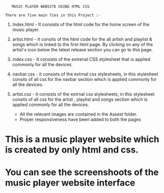 
       MUSIC PLAYER WEBSITE USING HTML CSS 

    There are five main fies in this Project :-

1. Index.html - It consists of the html code for the home screen of the music player.

2. artist.html - It consits of the html code for the all artish and playlist & songs which is linked to the first html page. By clicking on any of the artist's icon below the latest release section you can go to this page.

3. index.css - It consists of the extrenal CSS stylesheet that is applied commonly for all the devices.

4. navbar.css - it consists of the extrnal css stylesheets, in this stylesheet consits of all css for the navbar section which is applied commonly for all the devices.

5. artist.css - it consists of the extrnal css stylesheets, in this stylesheet consits of all css for the artist , playlist and songs section which is applied commonly for all the devices.

      * All the relevant images are contained in the Assest folder.
      * Proper responsiveness have been added to both the pages


 #  This is a music player website which is created by only html and css.
 

# You can see the screenshoots of the music player website interface  
